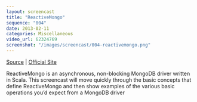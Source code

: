 ```yaml
---
layout: screencast
title: "ReactiveMongo"
sequence: "004"
date: 2013-02-11
categories: Miscellaneous
video_url: 62324769
screenshot: "/images/screencast/004-reactivemongo.png"
---
```


[Source](https://github.com/yobriefcasts/004-reactivemongo) | [Official Site](http://reactivemongo.org)

ReactiveMongo is an asynchronous, non-blocking MongoDB driver written in Scala. This screencast will move quickly through the basic concepts that define ReactiveMongo and then show examples of the various basic operations you’d expect from a MongoDB driver

